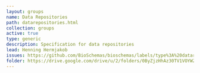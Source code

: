 ```yaml
---
layout: groups
name: Data Repositories
path: datarepositories.html
collection: groups
active: true
type: generic
description: Specification for data repositories
lead: Henning Hermjakob
issues: https://github.com/BioSchemas/bioschemas/labels/type%3A%20datarepository
folder: https://drive.google.com/drive/u/2/folders/0ByZjzHhAz30TV1VOYWZ6eFNHbnM
---
```


